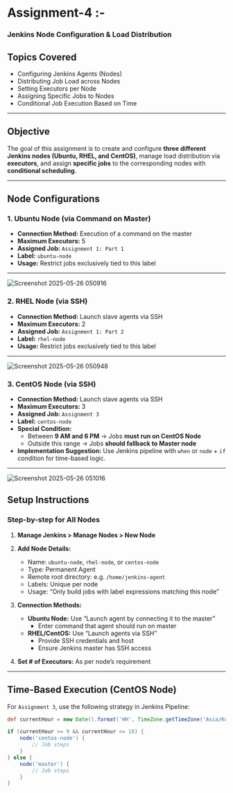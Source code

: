 # Assignment-4 :- 

### Jenkins Node Configuration & Load Distribution

## Topics Covered

- Configuring Jenkins Agents (Nodes)
- Distributing Job Load across Nodes
- Setting Executors per Node
- Assigning Specific Jobs to Nodes
- Conditional Job Execution Based on Time

---

##  Objective

The goal of this assignment is to create and configure **three different Jenkins nodes (Ubuntu, RHEL, and CentOS)**, manage load distribution via **executors**, and assign **specific jobs** to the corresponding nodes with **conditional scheduling**.

---

##  Node Configurations

###  1. Ubuntu Node (via Command on Master)

- **Connection Method:** Execution of a command on the master
- **Maximum Executors:** 5
- **Assigned Job:** `Assignment 1: Part 1`
- **Label:** `ubuntu-node`
- **Usage:** Restrict jobs exclusively tied to this label

---

![Screenshot 2025-05-26 050916](https://github.com/user-attachments/assets/df9821fa-9a35-4864-b99b-0de5b875f1c8)


###  2. RHEL Node (via SSH)

- **Connection Method:** Launch slave agents via SSH
- **Maximum Executors:** 2
- **Assigned Job:** `Assignment 1: Part 2`
- **Label:** `rhel-node`
- **Usage:** Restrict jobs exclusively tied to this label

---

![Screenshot 2025-05-26 050948](https://github.com/user-attachments/assets/3994fa3f-d747-40a7-8b8d-569e4fdb94d8)


### 3. CentOS Node (via SSH)

- **Connection Method:** Launch slave agents via SSH
- **Maximum Executors:** 3
- **Assigned Job:** `Assignment 3`
- **Label:** `centos-node`
- **Special Condition:**  
  - Between **9 AM and 6 PM** → Jobs **must run on CentOS Node**
  - Outside this range → Jobs **should fallback to Master node**
- **Implementation Suggestion:** Use Jenkins pipeline with `when` or `node` + `if` condition for time-based logic.

---

![Screenshot 2025-05-26 051016](https://github.com/user-attachments/assets/4e3c6501-884b-4758-b4be-f5e3ca9afd92)


##  Setup Instructions

###  Step-by-step for All Nodes

1. **Manage Jenkins > Manage Nodes > New Node**
2. **Add Node Details:**
   - Name: `ubuntu-node`, `rhel-node`, or `centos-node`
   - Type: Permanent Agent
   - Remote root directory: e.g. `/home/jenkins-agent`
   - Labels: Unique per node 
   - Usage: “Only build jobs with label expressions matching this node”

3. **Connection Methods:**
   - **Ubuntu Node:** Use “Launch agent by connecting it to the master”  
     - Enter command that agent should run on master
   - **RHEL/CentOS:** Use “Launch agents via SSH”
     - Provide SSH credentials and host
     - Ensure Jenkins master has SSH access

4. **Set # of Executors:** As per node’s requirement

---


##  Time-Based Execution (CentOS Node)

For `Assignment 3`, use the following strategy in Jenkins Pipeline:

```groovy
def currentHour = new Date().format('HH', TimeZone.getTimeZone('Asia/Kolkata')) as int

if (currentHour >= 9 && currentHour <= 18) {
    node('centos-node') {
        // Job steps
    }
} else {
    node('master') {
        // Job steps
    }
}


